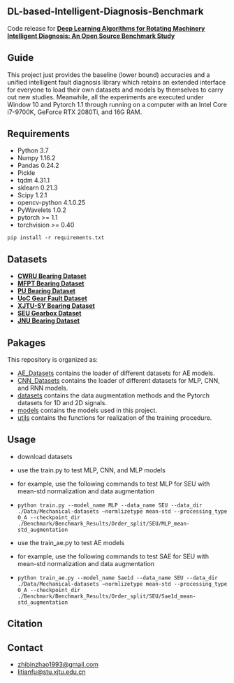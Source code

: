 
## DL-based-Intelligent-Diagnosis-Benchmark

Code release for  **[Deep Learning Algorithms for Rotating Machinery Intelligent Diagnosis: An Open Source Benchmark Study](https://github.com/ZhaoZhibin/DL-based-Intelligent-Diagnosis-Benchmark)** 

## Guide
This project just provides the baseline (lower bound) accuracies and a unified intelligent fault diagnosis library which retains an extended interface for everyone to load their own datasets and models by themselves to carry out new studies. Meanwhile, all the experiments are executed under Window 10 and Pytorch 1.1 through running on a computer with an Intel Core i7-9700K, GeForce RTX 2080Ti, and 16G RAM.

## Requirements
- Python 3.7
- Numpy 1.16.2
- Pandas 0.24.2
- Pickle
- tqdm 4.31.1
- sklearn 0.21.3
- Scipy 1.2.1
- opencv-python 4.1.0.25
- PyWavelets 1.0.2
- pytorch >= 1.1
- torchvision >= 0.40

`pip install -r requirements.txt`

## Datasets
- **[CWRU Bearing Dataset](https://csegroups.case.edu/bearingdatacenter/pages/download-data-file/)**
- **[MFPT Bearing Dataset](https://mfpt.org/fault-data-sets/)**
- **[PU Bearing Dataset](https://mb.uni-paderborn.de/kat/forschung/datacenter/bearing-datacenter/)**
- **[UoC Gear Fault Dataset](https://figshare.com/articles/Gear_Fault_Data/6127874/1)**
- **[XJTU-SY Bearing Dataset](http://biaowang.tech/xjtu-sy-bearing-datasets/)**
- **[SEU Gearbox Dataset](https://github.com/cathysiyu/Mechanical-datasets)**
- **[JNU Bearing Dataset](http://mad-net.org:8765/explore.html?t=0.5831516555847212.)**




## Pakages

This repository is organized as:
- [AE_Datasets](https://github.com/ZhaoZhibin/DL-based-Intelligent-Diagnosis-Benchmark) contains the loader of different datasets for AE models.
- [CNN_Datasets](https://github.com/ZhaoZhibin/DL-based-Intelligent-Diagnosis-Benchmark) contains the loader of different datasets for MLP, CNN, and RNN models.
- [datasets](https://github.com/ZhaoZhibin/DL-based-Intelligent-Diagnosis-Benchmark) contains the data augmentation methods and the Pytorch datasets for 1D and 2D signals.
- [models](https://github.com/ZhaoZhibin/DL-based-Intelligent-Diagnosis-Benchmark) contains the models used in this project.
- [utils](https://github.com/ZhaoZhibin/DL-based-Intelligent-Diagnosis-Benchmark) contains the functions for realization of the training procedure.


## Usage
- download datasets
- use the train.py to test MLP, CNN, and MLP models

- for example, use the following commands to test MLP for SEU with mean-std normalization and data augmentation
- `python train.py --model_name MLP --data_name SEU --data_dir ./Data/Mechanical-datasets –normlizetype mean-std --processing_type O_A --checkpoint_dir ./Benchmark/Benchmark_Results/Order_split/SEU/MLP_mean-std_augmentation`

- use the train_ae.py to test AE models
- for example, use the following commands to test SAE for SEU with mean-std normalization and data augmentation
- `python train_ae.py --model_name Sae1d --data_name SEU --data_dir ./Data/Mechanical-datasets –normlizetype mean-std --processing_type O_A --checkpoint_dir ./Benchmark/Benchmark_Results/Order_split/SEU/Sae1d_mean-std_augmentation`
  


## Citation


## Contact
- zhibinzhao1993@gmail.com
- litianfu@stu.xjtu.edu.cn
